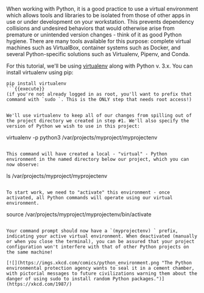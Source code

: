 When working with Python, it is a good practice to use a virtual environment which allows tools and libraries to be isolated from those of other apps in use or under development on your workstation. This prevents dependency collisions and undesired behaviors that would otherwise arise from premature or unintended version changes - think of it as good Python hygiene. There are many tools available for this purpose: complete virtual machines such as VirtualBox, container systems such as Docker, and several Python-specific solutions such as Virtualenv, Pipenv, and Conda.

For this tutorial, we'll be using [virtualenv](https://virtualenv.pypa.io/en/latest/) along with Python v. 3.x. You can install virtualenv using pip:

```
pip install virtualenv
```{{execute}}
(if you're not already logged in as root, you'll want to prefix that command with `sudo `. This is the ONLY step that needs root access!)


We'll use virtualenv to keep all of our changes from spilling out of the project directory we created in step #1. We'll also specify the version of Python we wish to use in this project:

```
virtualenv -p python3 /var/projects/myproject/myprojectenv

```{{execute}}

This command will have created a local - "virtual" - Python environment in the named directory below our project, which you can now observe:

```
ls /var/projects/myproject/myprojectenv
```{{execute}}

To start work, we need to "activate" this environment - once activated, all Python commands will operate using our virtual environment. 

```
source /var/projects/myproject/myprojectenv/bin/activate

```{{execute}}

Your command prompt should now have a `(myprojectenv) ` prefix, indicating your active virtual environment. When deactivated (manually or when you close the terminal), you can be assured that your project configuration won't interfere with that of other Python projects on the same machine!

[![](https://imgs.xkcd.com/comics/python_environment.png "The Python environmental protection agency wants to seal it in a cement chamber, with pictorial messages to future civilizations warning them about the danger of using sudo to install random Python packages.")](https://xkcd.com/1987/)

